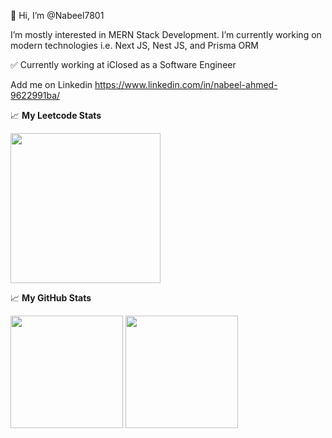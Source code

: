 👋 Hi, I’m @Nabeel7801

I’m mostly interested in MERN Stack Development. I’m currently working on modern technologies i.e. Next JS, Nest JS, and Prisma ORM

✅ Currently working at iClosed as a Software Engineer

Add me on Linkedin https://www.linkedin.com/in/nabeel-ahmed-9622991ba/

📈 **My Leetcode Stats**
<p>
  <img height="240em" src="https://leetcard.jacoblin.cool/Nabeel7801?theme=dark&font=Iceland%20Web&ext=heatmap" />
</p>

📈 **My GitHub Stats**

<p>
  <img height="180em" src="https://github-readme-stats-alpha-five-58.vercel.app/api?username=Nabeel7801&show_icons=true&theme=radical" />
  <img height="180em" src="https://github-readme-stats.vercel.app/api/top-langs/?username=Nabeel7801&show_icons=true&theme=radical&hide=hlsl,shaderlab&exclude_repo=OCRAIProject&layout=compact&langs_count=8"/>
</p>
